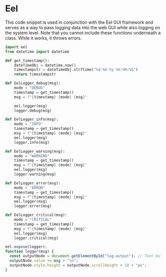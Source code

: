 # Eel

This code snippet is used in conjunction with the Eel GUI framework and serves as a way to pass logging data into the web GUI while also logging on the system level. Note that you cannot include these functions underneath a class. While it works, it throws errors. 

```python
import eel
from datetime import datetime

def get_timestamp():
    dateTimeObj = datetime.now()
    timestampstr = dateTimeObj.strftime("%d-%b-%y %H:%M:%S")
    return timestampstr

def EelLogger_debug(msg):
    mode = "DEBUG"
    timestamp = get_timestamp()
    msg = f"{timestamp} {mode} {msg}"

    eel.logger(msg)
    logger.debug(msg)

def EelLogger_info(msg):
    mode = "INFO"
    timestamp = get_timestamp()
    msg = f"{timestamp} {mode} {msg}"
    eel.logger(msg)
    logger.info(msg)

def EelLogger_warning(msg):
    mode = "WARNING"
    timestamp = get_timestamp()
    msg = f"{timestamp} {mode} {msg}"
    eel.logger(msg)
    logger.warning(msg)

def EelLogger_error(msg):
    mode = "ERROR"
    timestamp = get_timestamp()
    msg = f"{timestamp} {mode} {msg}"
    eel.logger(msg)
    logger.error(msg)

def EelLogger_critical(msg):
    mode = "CRITICAL"
    timestamp = get_timestamp()
    msg = f"{timestamp} {mode} {msg}"
    eel.logger(msg)
    logger.critical(msg)
```

```javascript
eel.expose(logger);
function logger(msg) {
  const outputNode = document.getElementById("log-output"); // Text Output Element
  outputNode.value += msg + "\n";
  outputNode.style.height = outputNode.scrollHeight + 10 + "px";
}
```
